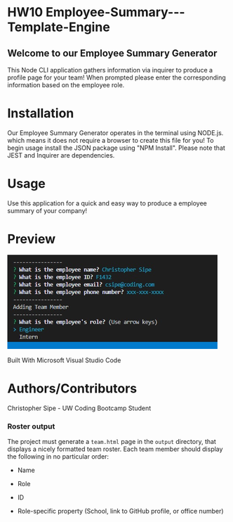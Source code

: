 # HW10 Employee-Summary---Template-Engine

## Welcome to our Employee Summary Generator
This Node CLI application gathers information via inquirer to produce a profile page for your team! When prompted please enter the corresponding information based on the employee role.

# Installation
Our Employee Summary Generator operates in the terminal using NODE.js. which means it does not require a browser to create this file for you! To begin usage install the JSON package using "NPM Install". Please note that JEST and Inquirer are dependencies.

# Usage
Use this application for a quick and easy way to produce a employee summary of your company!

# Preview
![picture](Assets/terminal.jpg)

Built With
Microsoft Visual Studio Code

# Authors/Contributors
Christopher Sipe - UW Coding Bootcamp Student


### Roster output

The project must generate a `team.html` page in the `output` directory, that displays a nicely formatted team roster. Each team member should display the following in no particular order:

  * Name

  * Role

  * ID

  * Role-specific property (School, link to GitHub profile, or office number)